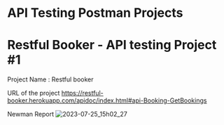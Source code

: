 # API Testing Postman Projects

# Restful Booker - API testing Project #1
Project Name : Restful booker 

URL of the project 
https://restful-booker.herokuapp.com/apidoc/index.html#api-Booking-GetBookings

Newman Report 
![2023-07-25_15h02_27](https://github.com/RaagulKrishnan-N/API-Testing-Postman-Projects/assets/140501211/c7fcd8d9-b892-4372-b5ff-d51f2b75f4c7)
